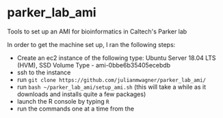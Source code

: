# parker_lab_ami
Tools to set up an AMI for bioinformatics in Caltech's Parker lab

In order to get the machine set up, I ran the following steps:
- Create an ec2 instance of the following type: Ubuntu Server 18.04 LTS (HVM), SSD Volume Type - ami-0bbe6b35405ecebdb
- ssh to the instance
- run `git clone https://github.com/julianmwagner/parker_lab_ami/`
- run `bash ~/parker_lab_ami/setup_ami.sh` (this will take a while as it downloads and installs quite a few packages)
- launch the R console by typing `R`
- run the commands one at a time from the 
